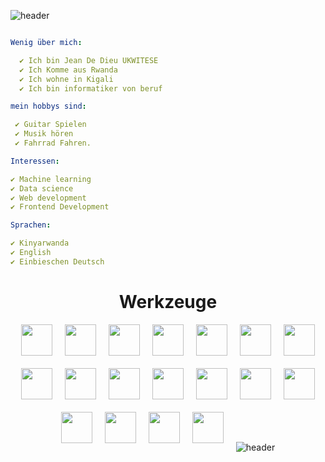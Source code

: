 ![header](https://capsule-render.vercel.app/api?type=waving&color=auto&height=150&section=header&text=Hallo%20Zusammen👋!%20Ich%20bin%20Jean&fontSize=50)


```YAML

Wenig über mich:                                                          

  ✔ Ich bin Jean De Dieu UKWITESE
  ✔ Ich Komme aus Rwanda
  ✔ Ich wohne in Kigali
  ✔ Ich bin informatiker von beruf

mein hobbys sind:

 ✔ Guitar Spielen
 ✔ Musik hören
 ✔ Fahrrad Fahren.

Interessen:

✔ Machine learning
✔ Data science
✔ Web development
✔ Frontend Development

Sprachen:

✔ Kinyarwanda
✔ English
✔ Einbieschen Deutsch

```
<h1 style="text-align:center; ">Werkzeuge</h1>

<div style="display:flex; justify-content:center; flex-wrap:wrap; gap:20px;margin-bottom:50px;">
 
<img with="50" height="50" src="https://cdn.jsdelivr.net/gh/devicons/devicon/icons/javascript/javascript-original.svg" />

<img with="50" height="50" src="https://cdn.jsdelivr.net/gh/devicons/devicon/icons/typescript/typescript-original.svg" />

<img with="50" height="50" src="https://cdn.jsdelivr.net/gh/devicons/devicon/icons/nodejs/nodejs-original.svg" />

<img with="50" height="50" src="https://cdn.jsdelivr.net/gh/devicons/devicon/icons/react/react-original-wordmark.svg" />
          
<img with="50" height="50" src="https://cdn.jsdelivr.net/gh/devicons/devicon/icons/nextjs/nextjs-line.svg" />

<img with="50" height="50" src="https://cdn.jsdelivr.net/gh/devicons/devicon/icons/angularjs/angularjs-original.svg" />

<img with="50" height="50" src="https://cdn.jsdelivr.net/gh/devicons/devicon/icons/vuejs/vuejs-original.svg" />

<img with="50" height="50" src="https://cdn.jsdelivr.net/gh/devicons/devicon/icons/threejs/threejs-original-wordmark.svg" />
                
<img with="50" height="50" src="https://cdn.jsdelivr.net/gh/devicons/devicon/icons/python/python-original-wordmark.svg" />

<img with="50" height="50" src="https://cdn.jsdelivr.net/gh/devicons/devicon/icons/c/c-original.svg" />

<img with="50" height="50" src="https://cdn.jsdelivr.net/gh/devicons/devicon/icons/cplusplus/cplusplus-original.svg" />

<img with="50" height="50" src="https://cdn.jsdelivr.net/gh/devicons/devicon/icons/git/git-original.svg" />

<img with="50" height="50" src="https://cdn.jsdelivr.net/gh/devicons/devicon/icons/github/github-original.svg" />
   
<img with="50" height="50" src="https://cdn.jsdelivr.net/gh/devicons/devicon/icons/vscode/vscode-original.svg" />
          
<img with="50" height="50" src="https://cdn.jsdelivr.net/gh/devicons/devicon/icons/amazonwebservices/amazonwebservices-original.svg" />
              
<img with="50" height="50" src="https://cdn.jsdelivr.net/gh/devicons/devicon/icons/firebase/firebase-plain.svg" />
          
<img with="50" height="50" src="https://cdn.jsdelivr.net/gh/devicons/devicon/icons/mongodb/mongodb-original-wordmark.svg" />

<img with="50" height="50" src="https://cdn.jsdelivr.net/gh/devicons/devicon/icons/postgresql/postgresql-plain-wordmark.svg" />
                        
 <div>
<br/>
<br/>
   
 ![header](https://capsule-render.vercel.app/api?type=waving&color=auto&height=150&section=header&text=das%20ist%20alles💻!&fontSize=50)

          
          
